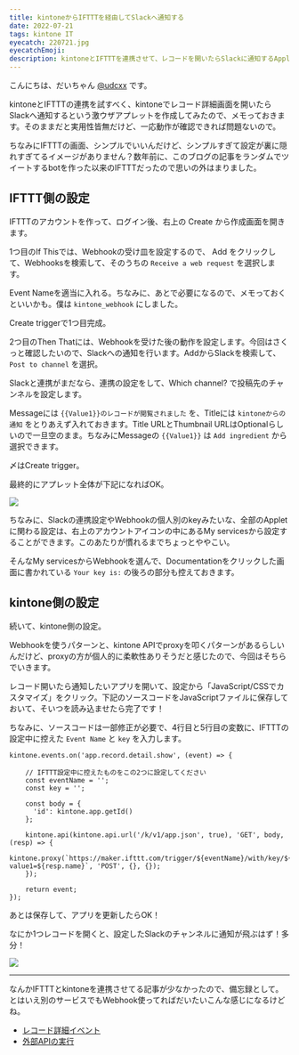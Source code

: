 ```yaml
---
title: kintoneからIFTTTを経由してSlackへ通知する
date: 2022-07-21
tags: kintone IT
eyecatch: 220721.jpg
eyecatchEmoji:
description: kintoneとIFTTTを連携させて、レコードを開いたらSlackに通知するAppletを作ってみました。実用性はないので、応用必須です。
---
```


こんにちは、だいちゃん [@udcxx](https://twitter.com/udc_xx) です。

kintoneとIFTTTの連携を試すべく、kintoneでレコード詳細画面を開いたらSlackへ通知するという激ウザアプレットを作成してみたので、メモっておきます。そのままだと実用性皆無だけど、一応動作が確認できれば問題ないので。

ちなみにIFTTTの画面、シンプルでいいんだけど、シンプルすぎて設定が裏に隠れすぎてるイメージがありません？数年前に、このブログの記事をランダムでツイートするbotを作った以来のIFTTTだったので思いの外はまりました。

## IFTTT側の設定

IFTTTのアカウントを作って、ログイン後、右上の Create から作成画面を開きます。

1つ目のIf Thisでは、Webhookの受け皿を設定するので、 Add をクリックして、Webhooksを検索して、そのうちの `Receive a web request` を選択します。

Event Nameを適当に入れる。ちなみに、あとで必要になるので、メモっておくといいかも。僕は `kintone_webhook` にしました。

Create triggerで1つ目完成。

2つ目のThen Thatには、Webhookを受けた後の動作を設定します。今回はさくっと確認したいので、Slackへの通知を行います。AddからSlackを検索して、 `Post to channel` を選択。

Slackと連携がまだなら、連携の設定をして、Which channel? で投稿先のチャンネルを設定します。

Messageには `{{Value1}}のレコードが閲覧されました` を、Titleには `kintoneからの通知` をとりあえず入れておきます。Title URLとThumbnail URLはOptionalらしいので一旦空のまま。ちなみにMessageの `{{Value1}}` は `Add ingredient` から選択できます。

〆はCreate trigger。

最終的にアプレット全体が下記になればOK。

![](/images/220721_1.png)

ちなみに、Slackの連携設定やWebhookの個人別のkeyみたいな、全部のAppletに関わる設定は、右上のアカウントアイコンの中にあるMy servicesから設定することができます。このあたりが慣れるまでちょっとややこい。

そんなMy servicesからWebhookを選んで、Documentationをクリックした画面に書かれている `Your key is:` の後ろの部分も控えておきます。

## kintone側の設定

続いて、kintone側の設定。

Webhookを使うパターンと、kintone APIでproxyを叩くパターンがあるらしいんだけど、proxyの方が個人的に柔軟性ありそうだと感じたので、今回はそちらでいきます。

レコード開いたら通知したいアプリを開いて、設定から「JavaScript/CSSでカスタマイズ」をクリック。下記のソースコードをJavaScriptファイルに保存しておいて、そいつを読み込ませたら完了です！

ちなみに、ソースコードは一部修正が必要で、4行目と5行目の変数に、IFTTTの設定中に控えた `Event Name` と `key` を入力します。

```
kintone.events.on('app.record.detail.show', (event) => {

    // IFTTT設定中に控えたものをこの2つに設定してください
    const eventName = '';
    const key = '';

    const body = {
      'id': kintone.app.getId()
    };

    kintone.api(kintone.api.url('/k/v1/app.json', true), 'GET', body, (resp) => {
      kintone.proxy(`https://maker.ifttt.com/trigger/${eventName}/with/key/${key}?value1=${resp.name}`, 'POST', {}, {});
    });

    return event;
});
```

あとは保存して、アプリを更新したらOK！

なにか1つレコードを開くと、設定したSlackのチャンネルに通知が飛ぶはず！多分！

![](/images/220721_2.png)

---

なんかIFTTTとkintoneを連携させてる記事が少なかったので、備忘録として。とはいえ別のサービスでもWebhook使ってればだいたいこんな感じになるけどね。

* [レコード詳細イベント](https://developer.cybozu.io/hc/ja/articles/201941974)
* [外部APIの実行](https://developer.cybozu.io/hc/ja/articles/202166320)
